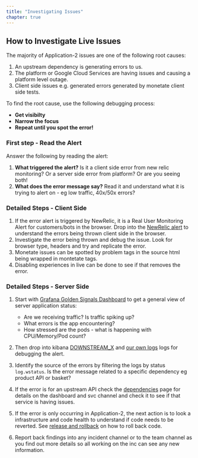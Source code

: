 ```yaml
---
title: "Investigating Issues"
chapter: true
---
```


## How to Investigate Live Issues

The majority of Application-2 issues are one of the following root causes:

1. An upstream dependency is generating errors to us.
2. The platform or Google Cloud Services are having issues and causing a platform level outage.
3. Client side issues e.g. generated errors generated by monetate client side tests.

To find the root cause, use the following debugging process:

* **Get visibilty**
* **Narrow the focus**
* **Repeat until you spot the error!**

### First step - Read the Alert

Answer the following by reading the alert:

1. **What triggered the alert?** Is it a client side error from new relic monitoring? Or a server side error from platform? Or are you seeing both!
2. **What does the error message say?** Read it and understand what it is trying to alert on - eg low traffic, 40x/50x errors?  

### Detailed Steps - Client Side

1. If the error alert is triggered by NewRelic, it is a Real User Monitoring Alert for customers/bots in the browser. Drop into the [NewRelic alert](https://link/to/newrelic) to understand the errors being thrown client side in the browser.
2. Investigate the error being thrown and debug the issue. Look for browser type, headers and try and replicate the error.
3. Monetate issues can be spotted by problem tags in the source html being wrapped in montetate tags.
4. Disabling experiences in live can be done to see if that removes the error.

### Detailed Steps - Server Side

1. Start with [Grafana Golden Signals Dashboard](https://link/to/grafana) to get a general view of server application status:
   * Are we receiving traffic? Is traffic spiking up?
   * What errors is the app encountering?
   * How stressed are the pods - what is happening with CPU/Memory/Pod count?

2. Then drop into kibana [DOWNSTREAM_X](https://link/to/logs)  and [our own logs](https://link/to/logs) logs for debugging the alert.
3. Identify the source of the errors by filtering the logs by status `log.wstatus`. Is the error message related to a specific dependency eg product API or basket?
4. If the error is for an upstream API check the [dependencies](../dependencies/_index.md) page for details on the dashboard and svc channel and check it to see if that service is having issues.
5. If the error is only occurring in Application-2, the next action is to look a infrastructure and code health to understand if code needs to be reverted. See [release and rollback](./release-and-rollback.md) on how to roll back code.
6. Report back findings into any incident channel or to the team channel as you find out more details so all working on the inc can see any new information.
